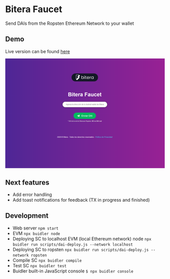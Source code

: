 # Bitera Faucet
Send DAIs from the Ropsten Ethereum Network to your wallet


## Demo
Live version can be found [here](https://bitera-faucet.vercel.app/)

![alt text](https://github.com/mattiascaricato/bitera-faucet/blob/master/app/assets/app.PNG?raw=true "Bitera Faucet Preview")


## Next features
- Add error handling
- Add toast notifications for feedback (TX in progress and finished)

## Development

- Web server ```npm start```
- EVM ```npx buidler node```
- Deploying SC to localhost EVM (local Ethereum network) node ```npx buidler run scripts/dai-deploy.js --network localhost```
- Deploying SC to ropsten ```npx buidler run scripts/dai-deploy.js --network ropsten```
- Compile SC ```npx buidler compile```
- Test SC ```npx buidler test```
- Buidler built-in JavaScript console ```$ npx buidler console```
